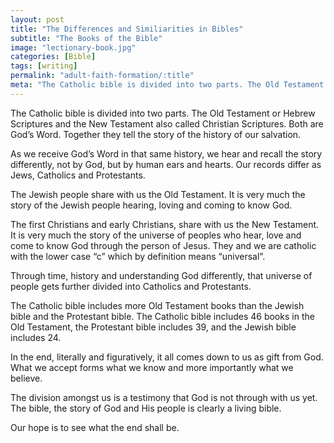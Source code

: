 ```yaml
---
layout: post
title: "The Differences and Similiarities in Bibles"
subtitle: "The Books of the Bible"
image: "lectionary-book.jpg"
categories: [Bible]
tags: [writing]
permalink: "adult-faith-formation/:title"
meta: "The Catholic bible is divided into two parts. The Old Testament or Hebrew Scriptures and the New Testament also called Christian Scriptures. Both are God’s Word. Together they tell the story of the history of our salvation."
---
```

The Catholic bible is divided into two parts. The Old Testament or Hebrew Scriptures and the New Testament also called Christian Scriptures. Both are God’s Word. Together they tell the story of the history of our salvation.
<!--more-->

As we receive God’s Word in that same history, we hear and recall the story differently, not by God, but by human ears and hearts. Our records differ as Jews, Catholics and Protestants.

The Jewish people share with us the Old Testament. It is very much the story of the Jewish people hearing, loving and coming to know God.

The first Christians and early Christians, share with us the New Testament. It is very much the story of the universe of peoples who hear, love and come to know God through the person of Jesus. They and we are catholic with the lower case “c” which by definition means “universal”.

Through time, history and understanding God differently, that universe of people gets further divided into Catholics and Protestants.

The Catholic bible includes more Old Testament books than the Jewish bible and the Protestant bible.
The Catholic bible includes 46 books in the Old Testament, the Protestant bible includes 39, and the Jewish bible includes 24.

In the end, literally and figuratively, it all comes down to us as gift from God. What we accept forms what we know and more importantly what we believe.

The division amongst us is a testimony that God is not through with us yet. The bible, the story of God and His people is clearly a living bible.

Our hope is to see what the end shall be.